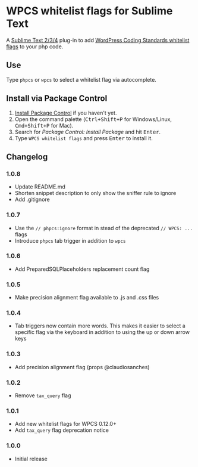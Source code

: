 # WPCS whitelist flags for Sublime Text

A [Sublime Text  2/3/4](http://www.sublimetext.com/) plug-in to add [WordPress Coding Standards whitelist flags](https://github.com/WordPress-Coding-Standards/WordPress-Coding-Standards/wiki/Whitelisting-code-which-flags-errors) to your php code.

## Use

Type `phpcs` or `wpcs` to select a whitelist flag via autocomplete.

## Install via Package Control

1. [Install Package Control](https://packagecontrol.io/installation) if you haven't yet.
2. Open the command palette (<kbd>Ctrl+Shift+P</kbd> for Windows/Linux, <kbd>Cmd+Shift+P</kbd> for Mac).
3. Search for _Package Control: Install Package_ and hit <kbd>Enter</kbd>.
4. Type `WPCS whitelist flags` and press <kbd>Enter</kbd> to install it.

## Changelog

### 1.0.8
- Update README.md
- Shorten snippet description to only show the sniffer rule to ignore
- Add .gitignore

### 1.0.7
- Use the `// phpcs:ignore` format in stead of the deprecated `// WPCS: ...` flags
- Introduce `phpcs` tab trigger in addition to `wpcs`

### 1.0.6
- Add PreparedSQLPlaceholders replacement count flag

### 1.0.5
- Make precision alignment flag available to .js and .css files

### 1.0.4
- Tab triggers now contain more words.
This makes it easier to select a specific flag via the keyboard in addition to using the up or down arrow keys

### 1.0.3
- Add precision alignment flag (props @claudiosanches)

### 1.0.2
- Remove `tax_query` flag

### 1.0.1
- Add new whitelist flags for WPCS 0.12.0+
- Add `tax_query` flag deprecation notice

### 1.0.0
- Initial release
